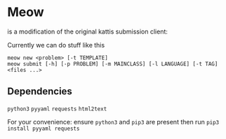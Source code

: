 
# Meow

is a modification of the original kattis submission client:

Currently we can do stuff like this

```
meow new <problem> [-t TEMPLATE]
meow submit [-h] [-p PROBLEM] [-m MAINCLASS] [-l LANGUAGE] [-t TAG] <files ...>
```



<!--

kattis list
kattis status
kattis browser
kattis random <difficulty>
kattis queue <problem>
kattis poll

<difficulty> := trivial | easy | medium | hard
<problem> := kattis problem shortname

-->

## Dependencies

`python3`
`pyyaml`
`requests`
`html2text`

For your convenience: ensure `python3` and `pip3` are present then run
`pip3 install pyyaml requests`


